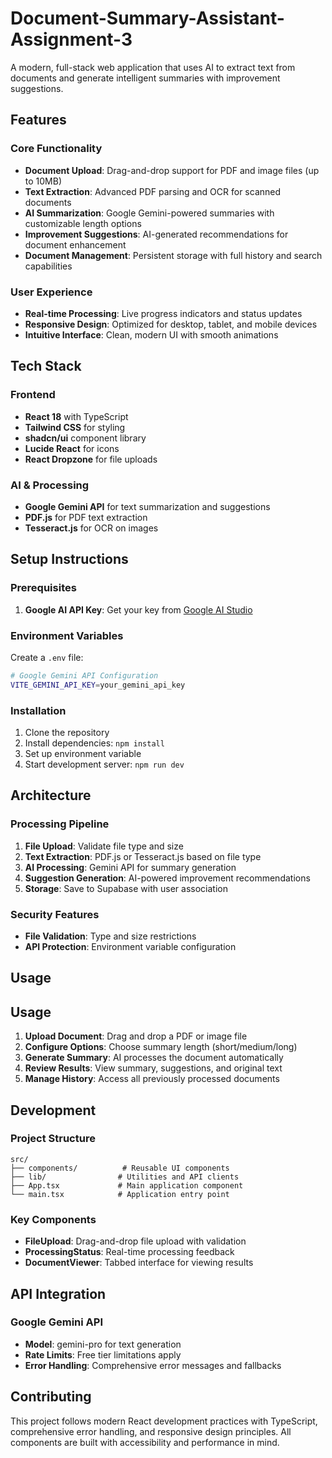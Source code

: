 # Document-Summary-Assistant-Assignment-3


A modern, full-stack web application that uses AI to extract text from documents and generate intelligent summaries with improvement suggestions.

## Features

### Core Functionality
- **Document Upload**: Drag-and-drop support for PDF and image files (up to 10MB)
- **Text Extraction**: Advanced PDF parsing and OCR for scanned documents
- **AI Summarization**: Google Gemini-powered summaries with customizable length options
- **Improvement Suggestions**: AI-generated recommendations for document enhancement
- **Document Management**: Persistent storage with full history and search capabilities

### User Experience
- **Real-time Processing**: Live progress indicators and status updates
- **Responsive Design**: Optimized for desktop, tablet, and mobile devices
- **Intuitive Interface**: Clean, modern UI with smooth animations

## Tech Stack

### Frontend
- **React 18** with TypeScript
- **Tailwind CSS** for styling
- **shadcn/ui** component library
- **Lucide React** for icons
- **React Dropzone** for file uploads

### AI & Processing
- **Google Gemini API** for text summarization and suggestions
- **PDF.js** for PDF text extraction
- **Tesseract.js** for OCR on images


## Setup Instructions

### Prerequisites
1. **Google AI API Key**: Get your key from [Google AI Studio](https://makersuite.google.com/app/apikey)

### Environment Variables
Create a `.env` file:

```bash
# Google Gemini API Configuration  
VITE_GEMINI_API_KEY=your_gemini_api_key
```

### Installation
1. Clone the repository
2. Install dependencies: `npm install`
3. Set up environment variable
4. Start development server: `npm run dev`

## Architecture

### Processing Pipeline
1. **File Upload**: Validate file type and size
2. **Text Extraction**: PDF.js or Tesseract.js based on file type
3. **AI Processing**: Gemini API for summary generation
4. **Suggestion Generation**: AI-powered improvement recommendations
5. **Storage**: Save to Supabase with user association

### Security Features
- **File Validation**: Type and size restrictions
- **API Protection**: Environment variable configuration

## Usage

## Usage
1. **Upload Document**: Drag and drop a PDF or image file
2. **Configure Options**: Choose summary length (short/medium/long)
3. **Generate Summary**: AI processes the document automatically
4. **Review Results**: View summary, suggestions, and original text
5. **Manage History**: Access all previously processed documents

## Development

### Project Structure
```
src/
├── components/          # Reusable UI components
├── lib/                # Utilities and API clients
├── App.tsx             # Main application component
└── main.tsx            # Application entry point
```

### Key Components
- **FileUpload**: Drag-and-drop file upload with validation
- **ProcessingStatus**: Real-time processing feedback
- **DocumentViewer**: Tabbed interface for viewing results

## API Integration

### Google Gemini API
- **Model**: gemini-pro for text generation
- **Rate Limits**: Free tier limitations apply
- **Error Handling**: Comprehensive error messages and fallbacks

## Contributing

This project follows modern React development practices with TypeScript, comprehensive error handling, and responsive design principles. All components are built with accessibility and performance in mind.
